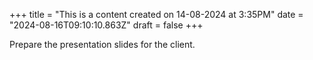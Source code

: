 +++
title = "This is a content created on 14-08-2024 at 3:35PM"
date = "2024-08-16T09:10:10.863Z"
draft = false
+++

  Prepare the presentation slides for the client.
        
